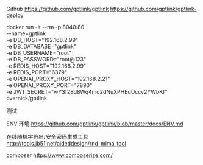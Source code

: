 Github
https://github.com/gptlink/gptlink
https://github.com/gptlink/gptlink-deploy

docker run -it --rm -p 8040:80 \
   --name=gptlink \
   -e DB_HOST="192.168.2.99" \
   -e DB_DATABASE="gptlink" \
   -e DB_USERNAME="root" \
   -e DB_PASSWORD="root@123" \
   -e REDIS_HOST="192.168.2.99" \
   -e REDIS_PORT="6379" \
   -e OPENAI_PROXY_HOST="192.168.2.21" \
   -e OPENAI_PROXY_PORT="7890" \
   -e JWT_SECRET="wY3f28d8Wq4md2dNuXPHEdUccv2YWbKf"
   overnick/gptlink

测试
 

ENV 环境
https://github.com/gptlink/gptlink/blob/master/docs/ENV.md

在线随机字符串/安全密码生成工具
http://tools.jb51.net/aideddesign/rnd_mima_tool


composer
https://www.composerize.com/